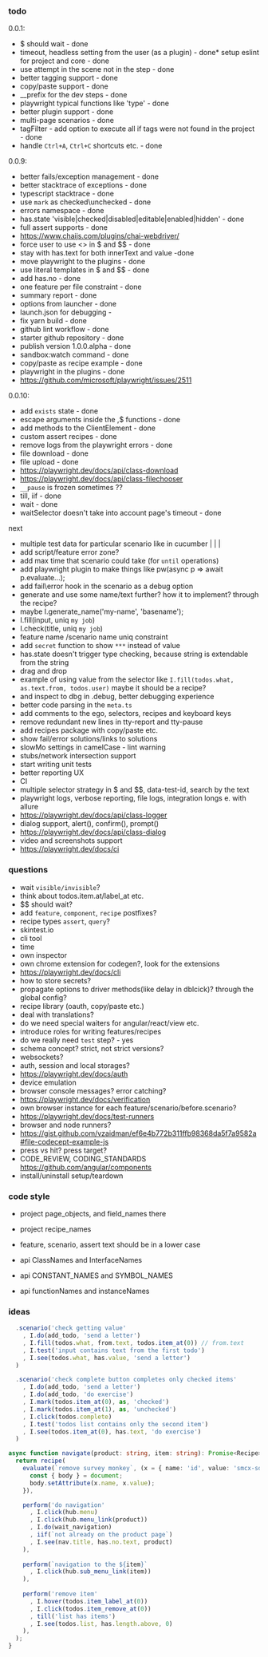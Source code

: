 ### todo 

0.0.1:
* $ should wait - done
* timeout, headless setting from the user (as a plugin) - done* setup eslint for project and core - done
* use attempt in the scene not in the step - done
* better tagging support - done
* copy/paste support - done
* __prefix for the dev steps - done
* playwright typical functions like 'type' - done
* better plugin support - done
* multi-page scenarios - done
* tagFilter - add option to execute all if tags were not found in the project - done
* handle `Ctrl+A`, `Ctrl+C` shortcuts etc. - done

0.0.9:
* better fails/exception management - done
* better stacktrace of exceptions - done
* typescript stacktrace - done
* use `mark` as checked\unchecked - done
* errors namespace - done
* has.state 'visible|checked|disabled|editable|enabled|hidden' - done
* full assert supports - done
* https://www.chaijs.com/plugins/chai-webdriver/
* force user to use <> in $ and $$ - done
* stay with has.text for both innerText and value -done
* move playwright to the plugins - done
* use literal templates in $ and $$ - done
* add has.no - done
* one feature per file constraint - done
* summary report - done
* options from launcher - done
* launch.json for debugging -
* fix yarn build - done
* github lint workflow - done
* starter github repository - done
* publish version 1.0.0.alpha - done
* sandbox:watch command - done
* copy/paste as recipe example - done
* playwright in the plugins - done
* https://github.com/microsoft/playwright/issues/2511

0.0.10:
* add `exists` state - done
* escape arguments inside the $,$$ functions - done
* add methods to the ClientElement - done
* custom assert recipes - done
* remove logs from the playwright errors - done
* file download - done
* file upload - done
* https://playwright.dev/docs/api/class-download
* https://playwright.dev/docs/api/class-filechooser
* `__pause` is frozen sometimes ??
* till, iif - done
* wait - done
* waitSelector doesn't take into account page's timeout - done

next
* multiple test data for particular scenario like in cucumber | | |
* add script/feature error zone?
* add max time that scenario could take (for `until` operations)
* add playwright plugin to make things like pw(async p => await p.evaluate...);
* add fail\error hook in the scenario as a debug option
* generate and use some name/text further? how it to implement? through the recipe?
* maybe I.generate_name('my-name', 'basename');
* I.fill(input, uniq `my job`)
* I.check(title, uniq `my job`)
* feature name /scenario name uniq constraint
* add `secret` function to show `***` instead of value
* has.state doesn't trigger type checking, because string is extendable from the string
* drag and drop
* example of using value from the selector like `I.fill(todos.what, as.text.from, todos.user)` maybe it should be a recipe?
* and inspect to dbg in .debug, better debugging experience
* better code parsing in the `meta.ts`
* add comments to the ego, selectors, recipes and keyboard keys
* remove redundant new lines in tty-report and tty-pause
* add recipes package with copy/paste etc.
* show fail/error solutions/links to solutions
* slowMo settings in camelCase - lint warning
* stubs/network intersection support
* start writing unit tests
* better reporting UX
* CI
* multiple selector strategy in $ and $$, data-test-id, search by the text
* playwright logs, verbose reporting, file logs, integration longs e. with allure
* https://playwright.dev/docs/api/class-logger
* dialog support, alert(), confirm(), prompt()
* https://playwright.dev/docs/api/class-dialog
* video and screenshots support
* https://playwright.dev/docs/ci

### questions
* wait `visible/invisible`?
* think about todos.item.at/label_at etc.
* $$ should wait?
* add `feature`, `component`, `recipe` postfixes?
* recipe types `assert`, `query`?
* skintest.io
* cli tool
* time 
* own inspector
* own chrome extension for codegen?, look for the extensions
* https://playwright.dev/docs/cli
* how to store secrets?
* propagate options to driver methods(like delay in dblcick)? through the global config?
* recipe library (oauth, copy/paste etc.)
* deal with translations?
* do we need special waiters for angular/react/view etc.
* introduce roles for writing features/recipes
* do we really need `test` step? - yes
* schema concept? strict, not strict versions? 
* websockets?
* auth, session and local storages?
* https://playwright.dev/docs/auth
* device emulation
* browser console messages? error catching?
* https://playwright.dev/docs/verification
* own browser instance for each feature/scenario/before.scenario?
* https://playwright.dev/docs/test-runners
* browser and node runners?
* https://gist.github.com/vzaidman/ef6e4b772b311ffb98368da5f7a9582a#file-codecept-example-js
* press vs hit? press target?
* CODE_REVIEW, CODING_STANDARDS https://github.com/angular/components
* install/uninstall setup/teardown

### code style

* project page_objects, and field_names there
* project recipe_names
* feature, scenario, assert text should be in a lower case

* api ClassNames and InterfaceNames
* api CONSTANT_NAMES and SYMBOL_NAMES
* api functionNames and instanceNames

### ideas

```typescript
  .scenario('check getting value'
    , I.do(add_todo, 'send a letter')
    , I.fill(todos.what, from.text, todos.item_at(0)) // from.text
    , I.test('input contains text from the first todo')
    , I.see(todos.what, has.value, 'send a letter')
  )
```

```typescript
  .scenario('check complete button completes only checked items'
    , I.do(add_todo, 'send a letter')
    , I.do(add_todo, 'do exercise')
    , I.mark(todos.item_at(0), as, 'checked')
    , I.mark(todos.item_at(1), as, 'unchecked')
    , I.click(todos.complete)
    , I.test('todos list contains only the second item')
    , I.see(todos.item_at(0), has.text, 'do exercise')
  )
```

```typescript
async function navigate(product: string, item: string): Promise<Recipe> {
  return recipe(
    evaluate(`remove survey monkey`, (x = { name: 'id', value: 'smcx-sdk' }) => {
      const { body } = document;
      body.setAttribute(x.name, x.value);
    }),

    perform('do navigation'
      , I.click(hub.menu)
      , I.click(hub.menu_link(product))
      , I.do(wait_navigation)
      , iif(`not already on the product page`)
      , I.see(nav.title, has.no.text, product)
    ),
    
    perform(`navigation to the ${item}`
      , I.click(hub.sub_menu_link(item))
    ),
    
    perform('remove item'
      , I.hover(todos.item_label_at(0))
      , I.click(todos.item_remove_at(0))
      , till('list has items')
      , I.see(todos.list, has.length.above, 0)
    ),
  );
}
```